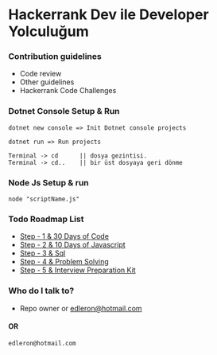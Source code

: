 # Hackerrank Dev ile Developer Yolculuğum

### Contribution guidelines

* Code review
* Other guidelines
* Hackerrank Code Challenges

### Dotnet Console Setup & Run

```
dotnet new console => Init Dotnet console projects

dotnet run => Run projects

Terminal -> cd  	|| dosya gezintisi.
Terminal -> cd..  	|| bir üst dosyaya geri dönme
```

### Node Js Setup & run

```
node "scriptName.js"
```

### Todo Roadmap List

* [Step - 1 &amp; 30 Days of Code](https://www.hackerrank.com/domains/tutorials/30-days-of-code)
* [Step - 2 &amp; 10 Days of Javascript](https://www.hackerrank.com/domains/tutorials/10-days-of-javascript "10 Days of Javascript")
* [Step - 3 &amp; Sql](https://www.hackerrank.com/domains/sql?badge_type=sql "Sql")
* [Step - 4 &amp; Problem Solving](https://www.hackerrank.com/domains/algorithms?badge_type=problem-solving "Problem Solving")
* [Step - 5 &amp; Interview Preparation Kit](https://www.hackerrank.com/interview/interview-preparation-kit "Interview Preparation Kit")

### Who do I talk to?

* Repo owner or edleron@hotmail.com

#### OR

```
edleron@hotmail.com 
```
